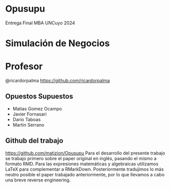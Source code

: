 # Opusupu
Entrega Final MBA UNCuyo 2024 
# Simulación de Negocios

# Profesor
@ricardorpalma
https://github.com/ricardorpalma

## Opuestos Supuestos

* Matias Gomez Ocampo
* Javier Fornasari
* Darío Taboas
* Martin Serrano

## Github del trabajo
https://github.com/matizion/Opusupu
Para el desarrollo del presente trabajo se trabajo primero sobre el paper original en inglés, pasando el mismo a formato RMD.
Para las expresiones matemáticas y algebraicas utilizamos LaTeX para complementar a RMarkDown.
Posteriormente tradujimos lo más neutro posible el paper trabajado anteriormente, por lo que llevamos a cabo una breve reverse engineering.

